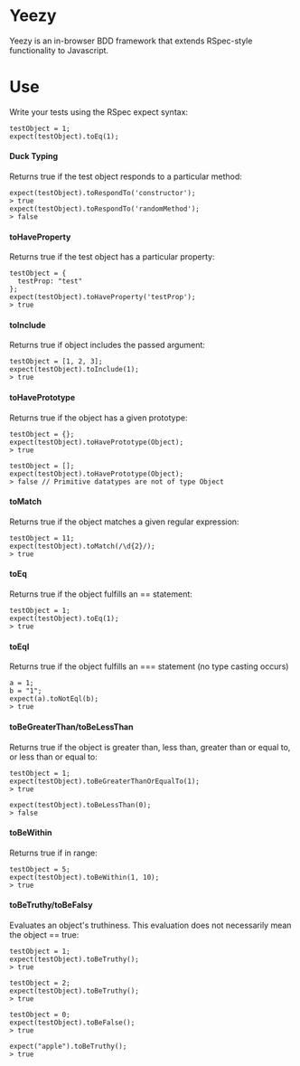 # Yeezy

Yeezy is an in-browser BDD framework that extends RSpec-style functionality to Javascript.

# Use

Write your tests using the RSpec expect syntax:

    testObject = 1;
    expect(testObject).toEq(1);

#### Duck Typing

Returns true if the test object responds to a particular method:

    expect(testObject).toRespondTo('constructor');
    > true
    expect(testObject).toRespondTo('randomMethod');
    > false

#### toHaveProperty

Returns true if the test object has a particular property:

    testObject = {
      testProp: "test"
    };
    expect(testObject).toHaveProperty('testProp');
    > true

#### toInclude

Returns true if object includes the passed argument:

    testObject = [1, 2, 3];
    expect(testObject).toInclude(1);
    > true

#### toHavePrototype

Returns true if the object has a given prototype:

    testObject = {};
    expect(testObject).toHavePrototype(Object);
    > true

    testObject = [];
    expect(testObject).toHavePrototype(Object);
    > false // Primitive datatypes are not of type Object

#### toMatch

Returns true if the object matches a given regular expression:

    testObject = 11;
    expect(testObject).toMatch(/\d{2}/);
    > true

#### toEq

Returns true if the object fulfills an == statement:

    testObject = 1;
    expect(testObject).toEq(1);
    > true

#### toEql

Returns true if the object fulfills an === statement (no type casting occurs)

    a = 1;
    b = "1";
    expect(a).toNotEql(b);
    > true

#### toBeGreaterThan/toBeLessThan

Returns true if the object is greater than, less than, greater than or equal to, or less than or equal to:

    testObject = 1;
    expect(testObject).toBeGreaterThanOrEqualTo(1);
    > true

    expect(testObject).toBeLessThan(0);
    > false

#### toBeWithin

Returns true if in range:

    testObject = 5;
    expect(testObject).toBeWithin(1, 10);
    > true

#### toBeTruthy/toBeFalsy

Evaluates an object's truthiness. This evaluation does not necessarily mean the object == true:

    testObject = 1;
    expect(testObject).toBeTruthy();
    > true

    testObject = 2;
    expect(testObject).toBeTruthy();
    > true

    testObject = 0;
    expect(testObject).toBeFalse();
    > true

    expect("apple").toBeTruthy();
    > true




